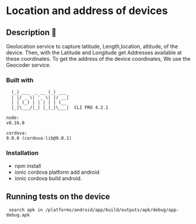# Location and address of devices

## Description 🚀

Geolocation service to capture latitude, 
Length,location, altitude, of the device.
Then, with the Latitude and Longitude get
Addresses available at these coordinates.
To get the address of the device coordinates,
We use the Geocoder service.

### Built with

```
  (_) ___  _ __ (_) ___
  | |/ _ \| '_ \| |/ __|
  | | (_) | | | | | (__
  |_|\___/|_| |_|_|\___|  CLI PRO 4.2.1

```

```
node:
v8.16.0

cordova:
9.0.0 (cordova-lib@9.0.1)

```


### Installation 
* npm install
* ionic cordova platform add android
* ionic cordova build android. 

## Running tests on the device

```
 search apk in /platforms/android/app/build/outputs/apk/debug/app-debug.apk
```

